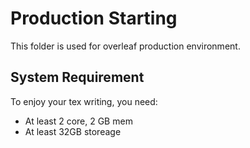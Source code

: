 # Production Starting

This folder is used for overleaf production environment.

## System Requirement
To enjoy your tex writing, you need:
- At least 2 core, 2 GB mem
- At least 32GB storeage


